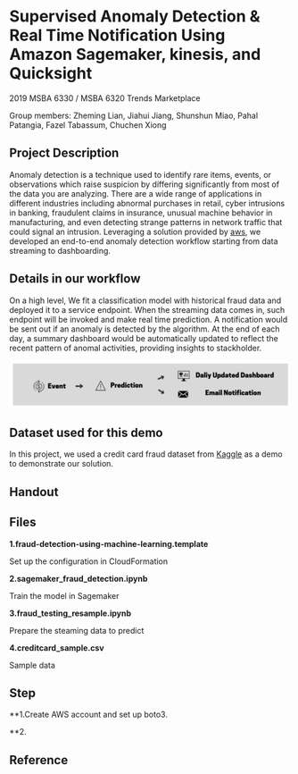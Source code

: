 # Supervised Anomaly Detection & Real Time Notification Using Amazon Sagemaker, kinesis, and Quicksight

2019 MSBA 6330 / MSBA 6320 Trends Marketplace

Group members: Zheming Lian, Jiahui Jiang, Shunshun Miao, Pahal Patangia, Fazel Tabassum, Chuchen Xiong


## Project Description

Anomaly detection is a technique used to identify rare items, events, or observations which raise suspicion by differing significantly from most of the data you are analyzing. There are a wide range of applications in different industries including abnormal purchases in retail, cyber intrusions in banking, fraudulent claims in insurance, unusual machine behavior in manufacturing, and even detecting strange patterns in network traffic that could signal an intrusion. Leveraging a solution provided by [aws](https://s3.amazonaws.com/solutions-reference/fraud-detection-using-machine-learning/latest/fraud-detection-using-machine-learning.pdf), we developed an end-to-end anomaly detection workflow starting from data streaming to dashboarding. 

## Details in our workflow 
On a high level, We fit a classification model with historical fraud data and deployed it to a service endpoint. When the streaming data comes in, such endpoint will be invoked and make real time prediction. A notification would be sent out if an anomaly is detected by the algorithm. At the end of each day, a summary dashboard would be automatically updated to reflect the recent pattern of anomal activities, providing insights to stackholder. 

![](img/workflow.png)

## Dataset used for this demo
In this project, we used a credit card fraud dataset from [Kaggle](https://www.kaggle.com/mlg-ulb/creditcardfraud) as a demo to demonstrate our solution. 

## Handout

## Files

**1.fraud-detection-using-machine-learning.template**

Set up the configuration in CloudFormation

**2.sagemaker_fraud_detection.ipynb**

Train the model in Sagemaker

**3.fraud_testing_resample.ipynb**

Prepare the steaming data to predict

**4.creditcard_sample.csv**

Sample data

## Step

**1.Create AWS account and set up boto3.

**2.

## Reference



